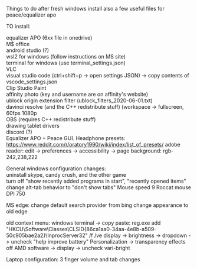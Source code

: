 Things to do after fresh windows install
also a few useful files for peace/equalizer apo

TO install:

equalizer APO (6xx file in onedrive)  
M$ office  
android studio (?)  
wsl2 for windows (follow instructions on MS site)  
terminal for windows (use terminal_settings.json)  
VLC  
visual studio code (ctrl+shift+p -> open settings JSON) -> copy contents of vscode_settings.json  
Clip Studio Paint  
affinity photo (key and username are on affinity's website)  
ublock origin extension filter (ublock_filters_2020-06-01.txt)  
davinci resolve (and the C++ redistribute stuff) (workspace -> fullscreen, 60fps 1080p  
OBS (requires C++ redistribute stuff)  
drawing tablet drivers  
discord (?)  
Equalizer APO + Peace GUI. Headphone presets: https://www.reddit.com/r/oratory1990/wiki/index/list_of_presets/
adobe reader: edit -> preferences -> accessibility -> page background: rgb-242,238,222
  
General windows configuration changes:  
uninstall skype, candy crush, and the other game  
turn off "show recently added programs in start", "recently opened items"
change alt-tab behavior to "don't show tabs"
Mouse speed 9
Roccat mouse DPI 750

MS edge:
change default search provider from bing
change appearance to old edge

old context menu: windows terminal -> copy paste: reg.exe add "HKCU\Software\Classes\CLSID\{86ca1aa0-34aa-4e8b-a509-50c905bae2a2}\InprocServer32" /f /ve
display -> brightness -> dropdown -> uncheck "help improve battery"
Personalization -> transparency effects off
AMD software -> display -> uncheck vari-bright

Laptop configuration:
3 finger volume and tab changes
